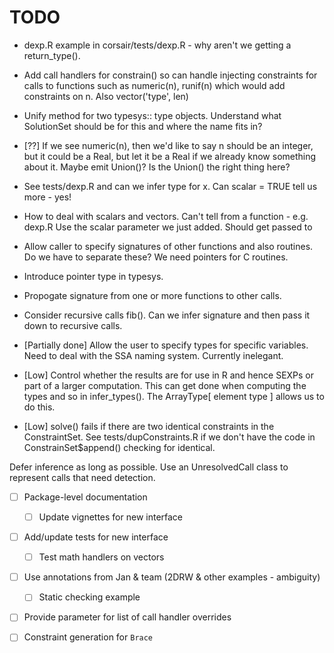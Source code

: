 # TODO

<!-- [R2llvm](/Users/duncan/NickUThesis/RTypeInference/TODO.md) -->

* dexp.R example in corsair/tests/dexp.R  - why aren't we getting a return_type().

* Add call handlers for constrain() so can handle injecting constraints for calls to functions such as numeric(n), 
  runif(n) which would add constraints on n. 
  Also vector('type', len)
  
* Unify method for two typesys:: type objects. Understand what SolutionSet should be for this and
  where the name fits in?
  
* [??] If we see numeric(n), then we'd like to say n should be an integer,
  but it could be a Real, but let it be a Real if we already know something about it.
  Maybe emit Union()? Is the Union() the right thing here?
  
* See tests/dexp.R and can we infer type for x.  Can scalar = TRUE tell us more - yes!

* How to deal with scalars and vectors.  Can't tell from a function - e.g. dexp.R
  Use the scalar parameter we just added. 
  Should get passed to 

* Allow caller to specify signatures of other functions and also routines. 
  Do we have to separate these?  We need pointers for C routines.
  
* Introduce pointer type in typesys.

* Propogate signature from one or more functions to other calls. 

* Consider recursive calls fib().  Can we infer signature and then pass it down to recursive calls.

* [Partially done] Allow the user to specify types for specific variables. Need to deal with the SSA
  naming system. Currently inelegant.

* [Low] Control whether the results are for use in R and hence SEXPs or part of a larger computation. This
  can get done when computing the types and so in infer_types().
  The ArrayType[ element type ] allows us to do this.

* [Low] solve() fails if there are two identical constraints in the ConstraintSet. See
  tests/dupConstraints.R if we don't have the code in ConstrainSet$append() checking for identical.

Defer inference as long as possible. Use an UnresolvedCall class to represent
calls that need detection. 

* [ ] Package-level documentation
  + [ ] Update vignettes for new interface

* [ ] Add/update tests for new interface
  + [ ] Test math handlers on vectors

* [ ] Use annotations from Jan & team (2DRW & other examples - ambiguity)
  * [ ] Static checking example

* [ ] Provide parameter for list of call handler overrides

* [ ] Constraint generation for `Brace`

<!-- Old Stuff
## Old Stuff

* Tests for larger bodies of code (not just snippets).
* Support for `[`.
    + Non-scalar indexes.
* Support extraction functions `[[` and `$`.
    + Distinguish data frame / matrix based on these.
* Support for multidimensional `[`.
    + Equivalent to `[[` followed by `[` for data frames.
* Detect variables used as indexes in subset operations.
* Document exported functions.
* Support for `read.csv()`, `readRDS()`, etc via the `colClasses` parameter.
* Support for inference based on assertions.

* Generalize condition reduction to type system rather than case-by-case.

* Infer metadata from assignment functions such as `dim<-`
* Detect branching `return()` behavior and branch conditions; currently we just 
  assume user functions are type stable.
* Detect iterator patterns in while loops.
* Consolidate code for handling math operations with RLLVMCompile.
* Mark aggregate (sum, min, max, range, sd, mean) results
-->

